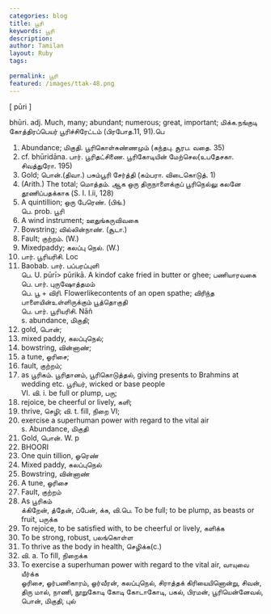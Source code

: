```yaml
---
categories: blog
title: பூரி
keywords: பூரி
description: 
author: Tamilan
layout: Ruby
tags: 
 
permalink: பூரி
featured: /images/ttak-48.png
---
```

  
[ pūri ]  
  
bhūri. adj. Much, many; abundant; numerous; great, important; மிக்க.நங்குடி கோத்திரப்பெயர் பூரிச்சிரேட்டம் (பிரபோத.11, 91).பெ  
1. Abundance; மிகுதி. பூரிகொள்சுண்ணமும் (கந்தபு. சூரப. வதை. 35)  
2. cf. bhūridāna. பார். பூரிதட்சிணை. பூரிகோடியின் மேற்செல(உபதேசகா. சிவத்துரோ. 195)  
3. Gold; பொன்.(திவா.) பசும்பூரி சேர்த்தி (கம்பரா. விடைகொடுத். 1)  
4. (Arith.) The total; மொத்தம். ஆக ஒரு திருநாளைக்குப் பூரிநெல்லு கலனே தூணிப்பதக்காக (S. I. I.ii, 128)  
5. A quintillion; ஒரு பேரெண். (பிங்.)  
பெ. prob. பூரி  
1. A wind instrument; ஊதுங்கருவிவகை  
2. Bowstring; வில்லின்நாண். (சூடா.)  
3. Fault; குற்றம். (W.)  
4. Mixedpaddy; கலப்பு நெல். (W.)  
5. பார். பூரியரிசி. Loc  
6. Baobab. பார். பப்பரப்புளி  
பெ. U. pūrī> pūrikā. A kindof cake fried in butter or ghee; பணியாரவகை  
பெ. பார். புருஷோத்தமம்  
பெ. பூ + விரி. Flowerlikecontents of an open spathe; விரிந்த பாளையின்உள்ளிருக்கும் பூத்தொகுதி  
பெ. பார். பூரியரிசி. Nāñ  
s. abundance, மிகுதி;  
2. gold, பொன்;  
3. mixed paddy, கலப்புநெல்;  
4. bowstring, வின்னாண்;  
5. a tune, ஓரிசை;  
6. fault, குற்றம்;  
7. as பூரிகம். பூரிதானம், பூரிகொடுத்தல், giving presents to Brahmins at wedding etc. பூரியர், wicked or base people  
VI. வி. i. be full or plump, பரு;  
2. rejoice, be cheerful or lively, களி;  
3. thrive, செழி; வி. t. fill, நிறை VI;  
2. exercise a superhuman power with regard to the vital air  
s. Abundance, மிகுதி  
2. Gold, பொன். W. p  
625. BHOORI  
3. One quin tillion, ஓரெண்  
4. Mixed paddy, கலப்புநெல்  
5. Bowstring, வின்னாண்  
6. A tune, ஓரிசை  
7. Fault, குற்றம்  
8. As பூரிகம்  
க்கிறேன், த்தேன், ப்பேன், க்க, வி.பெ. To be full; to be plump, as beasts or fruit, பருக்க  
2. To rejoice, to be satisfied with, to be cheerful or lively, களிக்க  
3. To be strong, robust, பலங்கொள்ள  
4. To thrive as the body in health, செழிக்க(c.)  
5. வி. a. To fill, நிறைக்க  
6. To exercise a superhuman power with regard to the vital air, வாயுவை யீர்க்க  
ஓரிசை, ஓர்பணிகாரம், ஓர்வீரன், கலப்புநெல், சிராத்தக் கிரியையினொன்று, சிவன், திரு மால், நாணி, நூறுகோடி கோடி கோடாகோடி, பகல், பிரமன், பூரியென்னேவல், பொன், மிகுதி, புல்